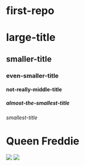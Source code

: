 # first-repo
# large-title
## smaller-title
### even-smaller-title
#### not-really-middle-title
##### almost-the-smallest-title
###### smallest-title

# Queen Freddie
![](https://github.com/tpku/first-repo/blob/main/freddie.gif)
![](https://github.com/tpku/first-repo/blob/main/freddie.gif)

